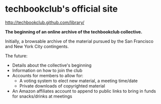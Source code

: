 techbookclub's official site
===================

http://techbookclub.github.com/library/

**The beginning of an online archive of the techbookclub collective.**

Initially, a browsable archive of the material pursued by the San Francisco and New York City contingents.

The future:

- Details about the collective's beginning
- Information on how to join the club
- Accounts for members to allow for:
  - A voting system to elect new material, a meeting time/date
  - Private downloads of copyrighted material
- An Amazon affiliates account to append to public links to bring in funds for snacks/drinks at meetings
